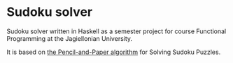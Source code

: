 # Sudoku solver

Sudoku solver written in Haskell as a semester project for course Functional Programming at the Jagiellonian University.

It is based on [the Pencil-and-Paper algorithm](https://www.ams.org/notices/200904/rtx090400460p.pdf) for Solving Sudoku Puzzles.